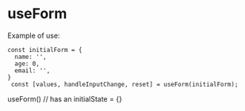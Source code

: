 # useForm

Example of use:

```
const initialForm = {
  name: '',
  age: 0,
  email: '', 
}
 const [values, handleInputChange, reset] = useForm(initialForm);
```

useForm() // has an initialState = {}
